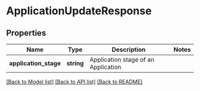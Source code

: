 # ApplicationUpdateResponse

## Properties
Name | Type | Description | Notes
------------ | ------------- | ------------- | -------------
**application_stage** | **string** | Application stage of an Application | 

[[Back to Model list]](../../README.md#documentation-for-models) [[Back to API list]](../../README.md#documentation-for-api-endpoints) [[Back to README]](../../README.md)

